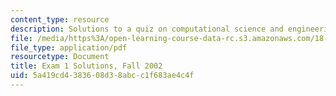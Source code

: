 ```yaml
---
content_type: resource
description: Solutions to a quiz on computational science and engineering.
file: /media/https%3A/open-learning-course-data-rc.s3.amazonaws.com/18-085-computational-science-and-engineering-i-fall-2008/5a419cd4383608d38abcc1f683ae4c4f_f02q1sol.pdf
file_type: application/pdf
resourcetype: Document
title: Exam 1 Solutions, Fall 2002
uid: 5a419cd4-3836-08d3-8abc-c1f683ae4c4f
---
```


